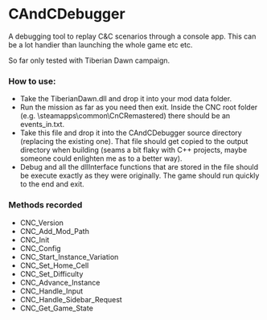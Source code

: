 # CAndCDebugger

A debugging tool to replay C&C scenarios through a console app. This can be a lot handier than launching the whole game etc etc.

So far only tested with Tiberian Dawn campaign.

### How to use:

- Take the TiberianDawn.dll and drop it into your mod data folder.
- Run the mission as far as you need then exit. Inside the CNC root folder (e.g. \steamapps\common\CnCRemastered) there should be an events_in.txt.
- Take this file and drop it into the CAndCDebugger source directory (replacing the existing one). That file should get copied to the output directory when building (seams a bit flaky with C++ projects, maybe someone could enlighten me as to a better way).
- Debug and all the dllInterface functions that are stored in the file should be execute exactly as they were originally. The game should run quickly to the end and exit.

### Methods recorded

- CNC_Version
- CNC_Add_Mod_Path
- CNC_Init
- CNC_Config
- CNC_Start_Instance_Variation
- CNC_Set_Home_Cell
- CNC_Set_Difficulty
- CNC_Advance_Instance
- CNC_Handle_Input
- CNC_Handle_Sidebar_Request
- CNC_Get_Game_State
